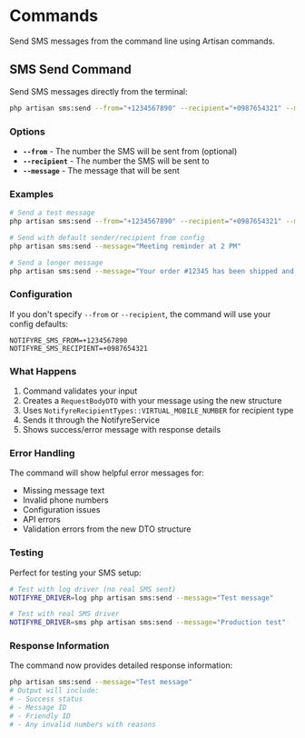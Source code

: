 # Commands

Send SMS messages from the command line using Artisan commands.

## SMS Send Command

Send SMS messages directly from the terminal:

```bash
php artisan sms:send --from="+1234567890" --recipient="+0987654321" --message="Hello World!"
```

### Options

- **`--from`** - The number the SMS will be sent from (optional)
- **`--recipient`** - The number the SMS will be sent to  
- **`--message`** - The message that will be sent

### Examples

```bash
# Send a test message
php artisan sms:send --from="+1234567890" --recipient="+0987654321" --message="Test message"

# Send with default sender/recipient from config
php artisan sms:send --message="Meeting reminder at 2 PM"

# Send a longer message
php artisan sms:send --message="Your order #12345 has been shipped and will arrive tomorrow"
```

### Configuration

If you don't specify `--from` or `--recipient`, the command will use your config defaults:

```env
NOTIFYRE_SMS_FROM=+1234567890
NOTIFYRE_SMS_RECIPIENT=+0987654321
```

### What Happens

1. Command validates your input
2. Creates a `RequestBodyDTO` with your message using the new structure
3. Uses `NotifyreRecipientTypes::VIRTUAL_MOBILE_NUMBER` for recipient type
4. Sends it through the NotifyreService
5. Shows success/error message with response details

### Error Handling

The command will show helpful error messages for:
- Missing message text
- Invalid phone numbers
- Configuration issues
- API errors
- Validation errors from the new DTO structure

### Testing

Perfect for testing your SMS setup:

```bash
# Test with log driver (no real SMS sent)
NOTIFYRE_DRIVER=log php artisan sms:send --message="Test message"

# Test with real SMS driver
NOTIFYRE_DRIVER=sms php artisan sms:send --message="Production test"
```

### Response Information

The command now provides detailed response information:

```bash
php artisan sms:send --message="Test message"
# Output will include:
# - Success status
# - Message ID
# - Friendly ID
# - Any invalid numbers with reasons
```
